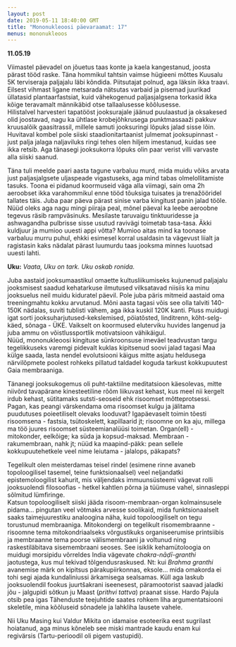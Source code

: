 ```yaml
---
layout: post
date: 2019-05-11 18:40:00 GMT
title: "Mononukleoosi päevaraamat: 17"
menus: mononukleoos
---
```

**11.05.19**

Viimastel päevadel on jõuetus taas konte ja kaela kangestanud, joosta pärast tööd raske. Täna hommikul tahtsin vaimse hügieeni mõttes Kuusalu 5K terviseraja paljajalu läbi kõndida. Piitsutajat polnud, aga läksin ikka traavi. Eilsest vihmast ligane metsarada nätsutas varbaid ja pisemad juurikad üllatasid plantaarfastsiat, kuid vähekogenud paljasjalgsena torkasid ikka kõige teravamalt männikäbid otse tallaalusesse kõõlusesse.  
Hilistalvel harvesteri tapatööst jooksurajale jäänud puulaastud ja oksakesed olid joostavad, nagu ka ühtlase krobejõhkrusega punktmassaaži pakkuv kruusalõik gaasitrassil, millele samuti jooksuringi lõpuks jalad sisse lõin.  
Huvitaval kombel pole siiski staadionitartaanist julmemat jooksupinnast - just palja jalaga naljaviluks ringi tehes olen hiljem imestanud, kuidas see ikka retsib. Aga tänasegi jooksukorra lõpuks olin paar verist villi varvaste alla siiski saanud.   

Täna tuli meelde paari aasta tagune varbaluu murd, mida muidu võiks arvata just paljasjalgsete uljaspeade vigastuseks, aga mind tabas olmelollitamiste tasuks.
Toona ei pidanud koormuseid väga alla viimagi, sain oma 2h aeroobset ikka varahommikul enne tööd tõuksiga tuisates ja trenažööridel tallates täis. Juba paar päeva pärast sinise varba kingitust panin jalad tööle. Nüüd oleks aga nagu mingi piiraja peal, mõnel päeval ka leebe aeroobne tegevus räsib rampväsinuks. Mesilaste taruvaigu tinktuuridesse ja ashwagandha pulbrisse  sisse usutud ravivägi toimetab tasa-tasa. Äkki kuldjuur ja mumioo uuesti appi võtta? Mumioo aitas mind ka toonase varbaluu murru puhul, ehkki esimesel korral usaldasin ta vägevust liialt ja ragistasin kaks nädalat pärast luumurdu taas jooksma minnes luuotsad uuesti lahti.  

**Uku:** *Vaata, Uku on tark. Uku oskab ronida.*  

Juba aastaid jooksumaastikul omaette kultusliikumiseks kujunenud paljajalu jooksmisest saadud   kehatarkuse ilmutused vilksatavad niisiis ka minu jooksuelus neil muidu kiduratel päevil. Pole juba päris mitmeid aastaid oma treeningmahtu kokku arvutanud. Mõni aasta tagasi võis see olla talviti 140-150K nädalas, suviti tublisti vähem, aga ikka kuskil 120K kanti. Pluss muidugi igat sorti jooksuharjutused-kekslemised, pöiatõsted, linditrenn, kõht-selg-käed, sõnaga - ÜKE. Vaikselt on koormused eluterviku huvides langenud ja juba ammu on võistlussportlik motivatsioon vähikäigul.  
Nüüd, mononukleoosi kingituse sünkroonsuse imeväel teadvustan targu tegelikkuseks varemgi pidevalt kuklas kipitsenud soovi jalad tagasi Maa külge saada, lasta nendel evolutsiooni käigus mitte asjatu heldusega närvilõpmete poolest rohkeks pillatud taldadel koguda tarkust kokkupuutest Gaia membraaniga.  

Tänanegi jooksukogemus oli puht-taktiilne meditatsioon käesolevas, mitte niivõrd tavapärane kinesteetiline rõõm liikuvast kehast, kus meel nii kergelt irdub kehast, sütitamaks sutsti-seoseid ehk risoomset mõtteprotsessi. Pagan, kas peangi värskendama oma risoomset kulgu ja jälitama puudutuses poieetiliselt olevaks looduvat? Igapäevaselt toimin tõesti risoomsena - fastsia, tsütoskelett, kapillaarid jt; risoomne on ka aju, millega ma töö juures risoomset süsteemianalüüsi toimetan. 
Organ(ell) - mitokonder, eelkõige; ka süda ja kopsud-maksad. Membraan - rakumembraan, nahk jt; nüüd ka maapind-päkk: pean sellele kokkupuutehetkele veel nime leiutama - jalalops, päkapats?   

Tegelikult olen meisterdamas teisel rindel (esimene rinne avaneb topoloogilisel tasemel, teine funktsionaalsel) veel neljandatki epistemoloogilist kahurit, mis väljendaks immuunsüsteemi vägevat rolli jooksuolendi filosoofias - hetkel kahtlen põrna ja tüümuse vahel, sinnasleppi sõlmitud lümfiringe.  
Katsun topoloogiliselt siiski jääda risoom-membraan-organ kolmainsusele pidama… pingutan veel võtmaks arvesse soolikaid, mida funktsionaalselt saaks taimejuurestiku analoogina näha, kuid topoloogiliselt on tegu torustunud membraaniga. Mitokondergi on tegelikult risomembraanne - risoomne tema mitokondriaalseks võrgustikuks organiseerumise printsiibis ja membraanne tema poorse välismembraani ja voltunud ning raskestiläbitava sisemembraani seoses. 
See isiklik kehamütoloogia on muidugi morsipidu võrreldes India vägevate *chakra-nāḍī-granthi* jaotustega, kus mul tekivad tõlgendusraskused. 
Nt: kui *Brahma granthi* avanemise märk on kipitsus pärakupiirkonnas, eksole… mida omakorda ei tohi segi ajada kundaliniussi ärkamisega sealsamas. Küll aga laskub jooksuolendil fookus juurtšakrani iseenesest, päramootorist saavad jaladki jõu - jalgupidi sõtkun ju Maast (*prithvi tattva*) praanat sisse. Hardo Pajula otsib pea igas Tähenduste teejuhtide saates rohkem liha argumentatsiooni skeletile, mina kõõluseid sõnadele ja lahkliha lausete vahele.  

Nii Uku Masing kui Valdur Mikita on idamaise esoteerika eest sugrilast hoiatanud, aga minus kõneleb see miski mantrade kaudu enam kui regivärsis (Tartu-perioodil oli pigem vastupidi). 
